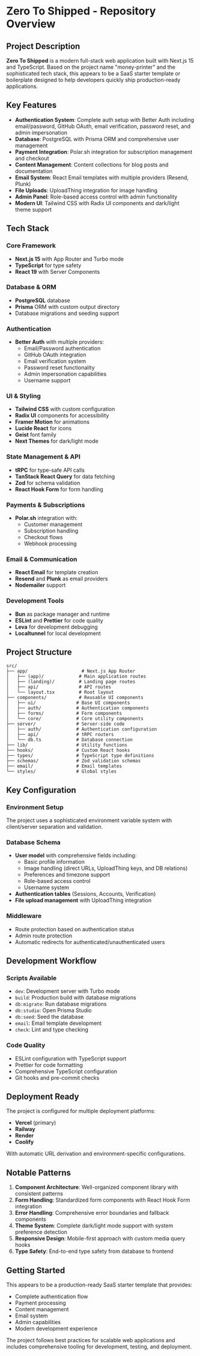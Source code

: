# Zero To Shipped - Repository Overview

## Project Description

**Zero To Shipped** is a modern full-stack web application built with Next.js 15 and TypeScript. Based on the project name "money-printer" and the sophisticated tech stack, this appears to be a SaaS starter template or boilerplate designed to help developers quickly ship production-ready applications.

## Key Features

- **Authentication System**: Complete auth setup with Better Auth including email/password, GitHub OAuth, email verification, password reset, and admin impersonation
- **Database**: PostgreSQL with Prisma ORM and comprehensive user management
- **Payment Integration**: Polar.sh integration for subscription management and checkout
- **Content Management**: Content collections for blog posts and documentation
- **Email System**: React Email templates with multiple providers (Resend, Plunk)
- **File Uploads**: UploadThing integration for image handling
- **Admin Panel**: Role-based access control with admin functionality
- **Modern UI**: Tailwind CSS with Radix UI components and dark/light theme support

## Tech Stack

### Core Framework
- **Next.js 15** with App Router and Turbo mode
- **TypeScript** for type safety
- **React 19** with Server Components

### Database & ORM
- **PostgreSQL** database
- **Prisma** ORM with custom output directory
- Database migrations and seeding support

### Authentication
- **Better Auth** with multiple providers:
  - Email/Password authentication
  - GitHub OAuth integration
  - Email verification system
  - Password reset functionality
  - Admin impersonation capabilities
  - Username support

### UI & Styling
- **Tailwind CSS** with custom configuration
- **Radix UI** components for accessibility
- **Framer Motion** for animations
- **Lucide React** for icons
- **Geist** font family
- **Next Themes** for dark/light mode

### State Management & API
- **tRPC** for type-safe API calls
- **TanStack React Query** for data fetching
- **Zod** for schema validation
- **React Hook Form** for form handling

### Payments & Subscriptions
- **Polar.sh** integration with:
  - Customer management
  - Subscription handling
  - Checkout flows
  - Webhook processing

### Email & Communication
- **React Email** for template creation
- **Resend** and **Plunk** as email providers
- **Nodemailer** support

### Development Tools
- **Bun** as package manager and runtime
- **ESLint** and **Prettier** for code quality
- **Leva** for development debugging
- **Localtunnel** for local development

## Project Structure

```
src/
├── app/                    # Next.js App Router
│   ├── (app)/             # Main application routes
│   ├── (landing)/         # Landing page routes
│   ├── api/               # API routes
│   └── layout.tsx         # Root layout
├── components/            # Reusable UI components
│   ├── ui/               # Base UI components
│   ├── auth/             # Authentication components
│   ├── forms/            # Form components
│   └── core/             # Core utility components
├── server/               # Server-side code
│   ├── auth/             # Authentication configuration
│   ├── api/              # tRPC routers
│   └── db.ts             # Database connection
├── lib/                  # Utility functions
├── hooks/                # Custom React hooks
├── types/                # TypeScript type definitions
├── schemas/              # Zod validation schemas
├── email/                # Email templates
└── styles/               # Global styles
```

## Key Configuration

### Environment Setup
The project uses a sophisticated environment variable system with client/server separation and validation.

### Database Schema
- **User model** with comprehensive fields including:
  - Basic profile information
  - Image handling (direct URLs, UploadThing keys, and DB relations)
  - Preferences and timezone support
  - Role-based access control
  - Username system
- **Authentication tables** (Sessions, Accounts, Verification)
- **File upload management** with UploadThing integration

### Middleware
- Route protection based on authentication status
- Admin route protection
- Automatic redirects for authenticated/unauthenticated users

## Development Workflow

### Scripts Available
- `dev`: Development server with Turbo mode
- `build`: Production build with database migrations
- `db:migrate`: Run database migrations
- `db:studio`: Open Prisma Studio
- `db:seed`: Seed the database
- `email`: Email template development
- `check`: Lint and type checking

### Code Quality
- ESLint configuration with TypeScript support
- Prettier for code formatting
- Comprehensive TypeScript configuration
- Git hooks and pre-commit checks

## Deployment Ready

The project is configured for multiple deployment platforms:
- **Vercel** (primary)
- **Railway**
- **Render**
- **Coolify**

With automatic URL derivation and environment-specific configurations.

## Notable Patterns

1. **Component Architecture**: Well-organized component library with consistent patterns
2. **Form Handling**: Standardized form components with React Hook Form integration
3. **Error Handling**: Comprehensive error boundaries and fallback components
4. **Theme System**: Complete dark/light mode support with system preference detection
5. **Responsive Design**: Mobile-first approach with custom media query hooks
6. **Type Safety**: End-to-end type safety from database to frontend

## Getting Started

This appears to be a production-ready SaaS starter template that provides:
- Complete authentication flow
- Payment processing
- Content management
- Email system
- Admin capabilities
- Modern development experience

The project follows best practices for scalable web applications and includes comprehensive tooling for development, testing, and deployment.